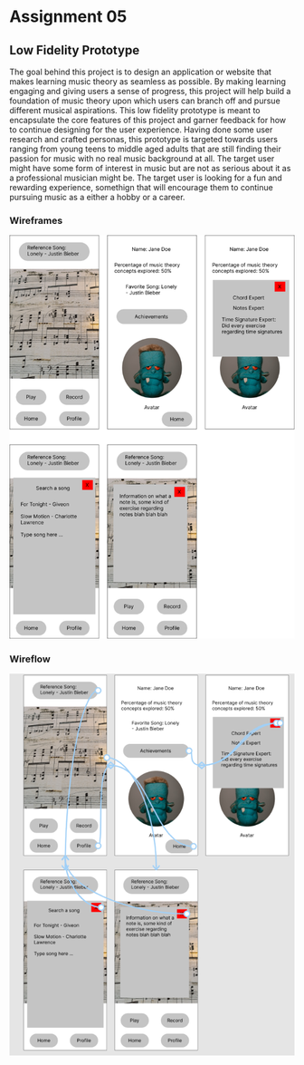 # Assignment 05

## Low Fidelity Prototype

The goal behind this project is to design an application or website that makes learning music theory as seamless as possible. By making learning engaging and giving users a sense of progress, this project will help build a foundation of music theory upon which users can branch off and pursue different musical aspirations. This low fidelity prototype is meant to encapsulate the core features of this project and garner feedback for how to continue designing for the user experience. Having done some user research and crafted personas, this prototype is targeted towards users ranging from young teens to middle aged adults that are still finding their passion for music with no real music background at all. The target user might have some form of interest in music but are not as serious about it as a professional musician might be. The target user is looking for a fun and rewarding experience, somethign that will encourage them to continue pursuing music as a either a hobby or a career.

### Wireframes

![wireframes](/assignment05/assets/wireframes.png)

### Wireflow

![wireflow](/assignment05/assets/wireflow.png)

